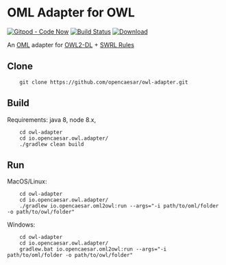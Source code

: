 # OML Adapter for OWL

[![Gitpod - Code Now](https://img.shields.io/badge/Gitpod-code%20now-blue.svg?longCache=true)](https://gitpod.io#https://github.com/opencaesar/owl-adapter)
[![Build Status](https://travis-ci.org/opencaesar/owl-adapter.svg?branch=master)](https://travis-ci.org/opencaesar/owl-adapter)
[ ![Download](https://api.bintray.com/packages/opencaesar/owl-adapter/io.opencaesar.owl2oml/images/download.svg) ](https://bintray.com/opencaesar/owl-adapter/io.opencaesar.owl2oml/_latestVersion)

An [OML](https://github.com/opencaesar/oml-language-server) adapter for [OWL2-DL](https://www.w3.org/TR/owl2-syntax/) + [SWRL Rules](https://www.w3.org/Submission/SWRL/)

## Clone
```
    git clone https://github.com/opencaesar/owl-adapter.git
```
      
## Build
Requirements: java 8, node 8.x, 
```
    cd owl-adapter
    cd io.opencaesar.owl.adapter/
	./gradlew clean build
```

## Run

MacOS/Linux:
```
    cd owl-adapter
    cd io.opencaesar.owl.adapter/
    ./gradlew io.opencaesar.oml2owl:run --args="-i path/to/oml/folder -o path/to/owl/folder"
```
Windows:
```
    cd owl-adapter
    cd io.opencaesar.owl.adapter/
    gradlew.bat io.opencaesar.oml2owl:run --args="-i path/to/oml/folder -o path/to/owl/folder"
```
